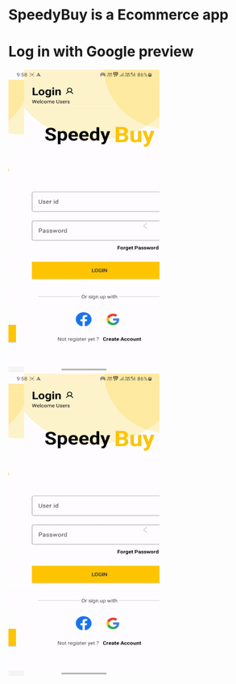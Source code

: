 # SpeedyBuy is a Ecommerce app

# Log in with Google preview

<img src="preview.gif" width="300" height="600" alt="SpeedyBuy Animation">
<img src="preview.gif" width="300" height="600" alt="SpeedyBuy Animation">